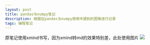 ```yaml
---
layout: post
title: pandas与numpy笔记
description: 根据在pandas与numpy使用中遇到的困难进行记录
tags: 编程笔记
---
```

原笔记使用xmind书写，因为xmind转md的效果特别差，此处使用图片
![](\images\posts\pandsa_numpy.png)

